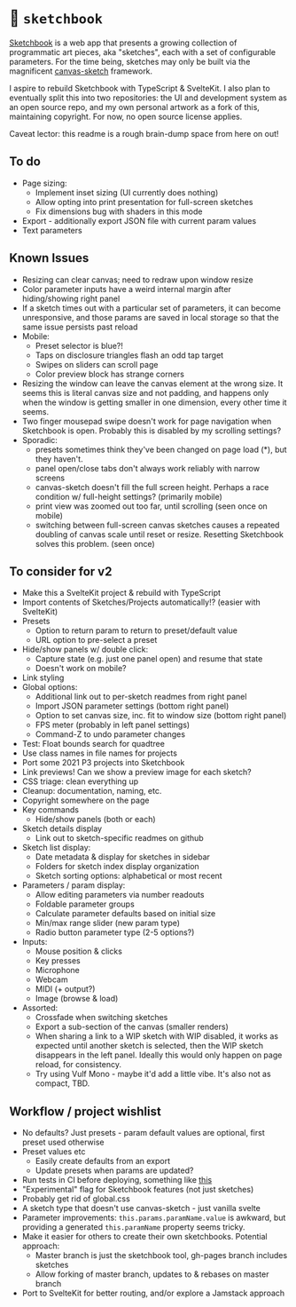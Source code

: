 # :notebook: `sketchbook`

[Sketchbook](https://sketchbook.flatpickles.com/) is a web app that presents a growing collection of programmatic art pieces, aka "sketches", each with a set of configurable parameters. For the time being, sketches may only be built via the magnificent [canvas-sketch](https://github.com/mattdesl/canvas-sketch) framework.

I aspire to rebuild Sketchbook with TypeScript & SvelteKit. I also plan to eventually split this into two repositories: the UI and development system as an open source repo, and my own personal artwork as a fork of this, maintaining copyright. For now, no open source license applies.

Caveat lector: this readme is a rough brain-dump space from here on out!

## To do

-   Page sizing:
    -   Implement inset sizing (UI currently does nothing)
    -   Allow opting into print presentation for full-screen sketches
    -   Fix dimensions bug with shaders in this mode
-   Export - additionally export JSON file with current param values
-   Text parameters

## Known Issues

-   Resizing can clear canvas; need to redraw upon window resize
-   Color parameter inputs have a weird internal margin after hiding/showing right panel
-   If a sketch times out with a particular set of parameters, it can become unresponsive, and those params are saved in local storage so that the same issue persists past reload
-   Mobile:
    -   Preset selector is blue?!
    -   Taps on disclosure triangles flash an odd tap target
    -   Swipes on sliders can scroll page
    -   Color preview block has strange corners
-   Resizing the window can leave the canvas element at the wrong size. It seems this is literal canvas size and not padding, and happens only when the window is getting smaller in one dimension, every other time it seems.
-   Two finger mousepad swipe doesn't work for page navigation when Sketchbook is open. Probably this is disabled by my scrolling settings?
-   Sporadic:
    -   presets sometimes think they've been changed on page load (\*), but they haven't.
    -   panel open/close tabs don't always work reliably with narrow screens
    -   canvas-sketch doesn't fill the full screen height. Perhaps a race condition w/ full-height settings? (primarily mobile)
    -   print view was zoomed out too far, until scrolling (seen once on mobile)
    -   switching between full-screen canvas sketches causes a repeated doubling of canvas scale until reset or resize. Resetting Sketchbook solves this problem. (seen once)

## To consider for v2

-   Make this a SvelteKit project & rebuild with TypeScript
-   Import contents of Sketches/Projects automatically!? (easier with SvelteKit)
-   Presets
    -   Option to return param to return to preset/default value
    -   URL option to pre-select a preset
-   Hide/show panels w/ double click:
    -   Capture state (e.g. just one panel open) and resume that state
    -   Doesn't work on mobile?
-   Link styling
-   Global options:
    -   Additional link out to per-sketch readmes from right panel
    -   Import JSON parameter settings (bottom right panel)
    -   Option to set canvas size, inc. fit to window size (bottom right panel)
    -   FPS meter (probably in left panel settings)
    -   Command-Z to undo parameter changes
-   Test: Float bounds search for quadtree
-   Use class names in file names for projects
-   Port some 2021 P3 projects into Sketchbook
-   Link previews! Can we show a preview image for each sketch?
-   CSS triage: clean everything up
-   Cleanup: documentation, naming, etc.
-   Copyright somewhere on the page
-   Key commands
    -   Hide/show panels (both or each)
-   Sketch details display
    -   Link out to sketch-specific readmes on github
-   Sketch list display:
    -   Date metadata & display for sketches in sidebar
    -   Folders for sketch index display organization
    -   Sketch sorting options: alphabetical or most recent
-   Parameters / param display:
    -   Allow editing parameters via number readouts
    -   Foldable parameter groups
    -   Calculate parameter defaults based on initial size
    -   Min/max range slider (new param type)
    -   Radio button parameter type (2-5 options?)
-   Inputs:
    -   Mouse position & clicks
    -   Key presses
    -   Microphone
    -   Webcam
    -   MIDI (+ output?)
    -   Image (browse & load)
-   Assorted:
    -   Crossfade when switching sketches
    -   Export a sub-section of the canvas (smaller renders)
    -   When sharing a link to a WIP sketch with WIP disabled, it works as expected until another sketch is selected, then the WIP sketch disappears in the left panel. Ideally this would only happen on page reload, for consistency.
    -   Try using Vulf Mono - maybe it'd add a little vibe. It's also not as compact, TBD.

## Workflow / project wishlist

-   No defaults? Just presets - param default values are optional, first preset used otherwise
-   Preset values etc
    -   Easily create defaults from an export
    -   Update presets when params are updated?
-   Run tests in CI before deploying, something like [this](https://medium.com/@jjzcru/building-a-ci-cd-pipeline-with-vercel-and-github-actions-f80d3a4a7de3)
-   "Experimental" flag for Sketchbook features (not just sketches)
-   Probably get rid of global.css
-   A sketch type that doesn't use canvas-sketch - just vanilla svelte
-   Parameter improvements: `this.params.paramName.value` is awkward, but providing a generated `this.paramName` property seems tricky.
-   Make it easier for others to create their own sketchbooks. Potential approach:
    -   Master branch is just the sketchbook tool, gh-pages branch includes sketches
    -   Allow forking of master branch, updates to & rebases on master branch
-   Port to SvelteKit for better routing, and/or explore a Jamstack approach
